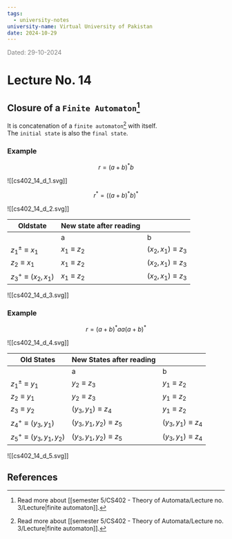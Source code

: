 ```yaml
---
tags:
  - university-notes
university-name: Virtual University of Pakistan
date: 2024-10-29
---
```


<span style="color: gray;">Dated: 29-10-2024</span>

# Lecture No. 14

## Closure of a `Finite Automaton`[^1]

It is concatenation of a `finite automaton`[^1] with itself.  
The `initial state` is also the `final state`.

### Example

$$r = (a + b)^* b$$

![[cs402_14_d_1.svg]]  

$$r^* = ((a + b)^* b)^*$$

![[cs402_14_d_2.svg]]

| Oldstate                  | New state after reading |                         |
| ------------------------- | ----------------------- | ----------------------- |
|                           | a                       | b                       |
| $z_1^\pm \equiv x_1$      | $x_1 \equiv z_2$        | $(x_2, x_1) \equiv z_3$ |
| $z_2 \equiv x_1$          | $x_1 \equiv z_2$        | $(x_2, x_1) \equiv z_3$ |
| $z_3^+ \equiv (x_2, x_1)$ | $x_1 \equiv z_2$        | $(x_2, x_1) \equiv z_3$ |

![[cs402_14_d_3.svg]]

### Example

$$r = (a+b)^*aa(a + b)^*$$

![[cs402_14_d_4.svg]]

| Old States                     | New States after reading     |                         |
| ------------------------------ | ---------------------------- | ----------------------- |
|                                | a                            | b                       |
| $z_1^\pm \equiv y_1$           | $y_2 \equiv z_3$             | $y_1 \equiv z_2$        |
| $z_2 \equiv y_1$               | $y_2 \equiv z_3$             | $y_1 \equiv z_2$        |
| $z_3 \equiv y_2$               | $(y_3, y_1) \equiv z_4$      | $y_1 \equiv z_2$        |
| $z_4^+ \equiv (y_3, y_1)$      | $(y_3, y_1, y_2) \equiv z_5$ | $(y_3, y_1) \equiv z_4$ |
| $z_5^+ \equiv (y_3, y_1, y_2)$ | $(y_3, y_1, y_2) \equiv z_5$ | $(y_3, y_1) \equiv z_4$ |

![[cs402_14_d_5.svg]]

## References

[^1]: Read more about [[semester 5/CS402 - Theory of Automata/Lecture no. 3/Lecture|finite automaton]].